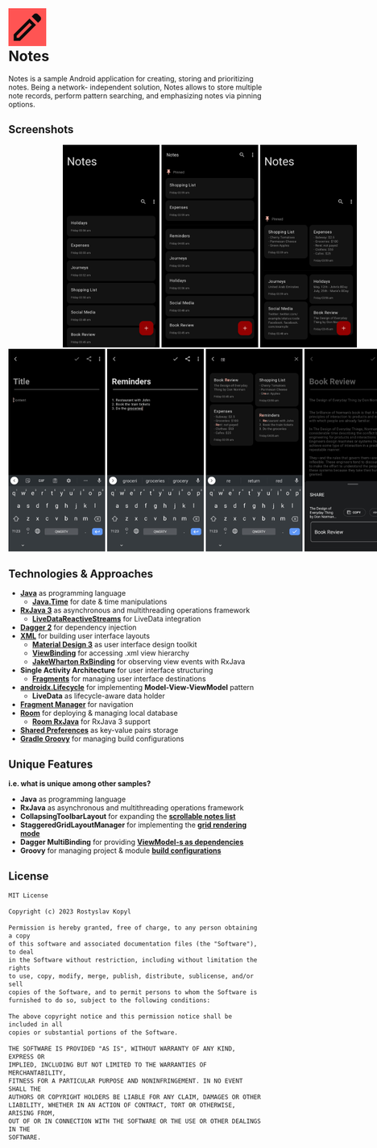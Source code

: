 <div>
  <img src="assets/logo.png" alt="Logo" width="75">
  <h1 style="margin-top: 0">Notes</h1>
</div>

Notes is a sample Android application for creating, storing and prioritizing notes. Being a network-
independent solution, Notes allows to store multiple note records, perform pattern searching, and 
emphasizing notes via pinning options.


## Screenshots

<div style="width: 800px">
  <div align="center">
    <img src="assets/notes-list-screen.jpg" alt="Notes List Screen" width="24%">
    <img src="assets/notes-list-collapsed-screen.jpg" alt="Notes List Collapsed Screen" width="24%">
    <img src="assets/notes-grid-screen.jpg" alt="Notes Grid Screen" width="24%">
  </div>
  <div>
    <img src="assets/details-empty-screen.jpg" alt="Details Empty Screen" width="24%">
    <img src="assets/details-screen.jpg" alt="Details Screen" width="24%">
    <img src="assets/search-screen.jpg" alt="Search Screen" width="24%">
    <img src="assets/details-share-screen.jpg" alt="Details Share Screen" width="24%">
  </div>
</div>


## Technologies & Approaches

- [**Java**](https://docs.oracle.com/en/java)
  as programming language
    - [**Java.Time**](https://docs.oracle.com/javase/8/docs/api/java/time/package-summary.html)
      for date & time manipulations
- [**RxJava 3**](https://github.com/ReactiveX/RxJava)
  as asynchronous and multithreading operations framework
    - [**LiveDataReactiveStreams**](https://developer.android.com/reference/androidx/lifecycle/LiveDataReactiveStreams)
      for LiveData integration
- [**Dagger 2**](https://dagger.dev/dev-guide)
  for dependency injection
- [**XML**](https://developer.android.com/develop/ui/views/layout/declaring-layout)
  for building user interface layouts
    - [**Material Design 3**](https://m3.material.io)
      as user interface design toolkit
    - [**ViewBinding**](https://developer.android.com/topic/libraries/view-binding)
      for accessing .xml view hierarchy
    - [**JakeWharton RxBinding**](https://github.com/JakeWharton/RxBinding)
      for observing view events with RxJava
- **Single Activity Architecture**
  for user interface structuring
    - [**Fragments**](https://developer.android.com/guide/fragments)
      for managing user interface destinations
- [**androidx.Lifecycle**](https://developer.android.com/topic/libraries/architecture/lifecycle)
  for implementing **Model-View-ViewModel** pattern
  - **LiveData** as lifecycle-aware data holder
- [**Fragment Manager**](https://developer.android.com/guide/fragments/fragmentmanager)
  for navigation
- [**Room**](https://developer.android.com/training/data-storage/room)
  for deploying & managing local database
  - [**Room RxJava**](https://developer.android.com/jetpack/androidx/releases/room)
  for RxJava 3 support
- [**Shared Preferences**](https://developer.android.com/training/data-storage/shared-preferences)
  as key-value pairs storage
- [**Gradle Groovy**](https://developer.android.com/build#build-files)
  for managing build configurations


## Unique Features

**i.e. what is unique among other samples?**

- **Java** as programming language
- **RxJava** as asynchronous and multithreading operations framework
- **CollapsingToolbarLayout** for expanding the 
  [**scrollable notes list**](https://github.com/rskopyl/Notes/blob/main/app/src/main/res/layout/fragment_home.xml)
- **StaggeredGridLayoutManager** for implementing the 
  [**grid rendering mode**](https://github.com/rskopyl/Notes/blob/main/app/src/main/java/com/rskopyl/notes/ui/home/HomeFragment.java)
- **Dagger MultiBinding** for providing 
  [**ViewModel-s as dependencies**](https://github.com/rskopyl/Notes/blob/main/app/src/main/java/com/rskopyl/notes/di/ViewModelModule.java)
- **Groovy** for managing project & module 
  [**build configurations**](https://github.com/rskopyl/Notes/blob/main/app/build.gradle)


##  License

```
MIT License

Copyright (c) 2023 Rostyslav Kopyl

Permission is hereby granted, free of charge, to any person obtaining a copy
of this software and associated documentation files (the "Software"), to deal
in the Software without restriction, including without limitation the rights
to use, copy, modify, merge, publish, distribute, sublicense, and/or sell
copies of the Software, and to permit persons to whom the Software is
furnished to do so, subject to the following conditions:

The above copyright notice and this permission notice shall be included in all
copies or substantial portions of the Software.

THE SOFTWARE IS PROVIDED "AS IS", WITHOUT WARRANTY OF ANY KIND, EXPRESS OR
IMPLIED, INCLUDING BUT NOT LIMITED TO THE WARRANTIES OF MERCHANTABILITY,
FITNESS FOR A PARTICULAR PURPOSE AND NONINFRINGEMENT. IN NO EVENT SHALL THE
AUTHORS OR COPYRIGHT HOLDERS BE LIABLE FOR ANY CLAIM, DAMAGES OR OTHER
LIABILITY, WHETHER IN AN ACTION OF CONTRACT, TORT OR OTHERWISE, ARISING FROM,
OUT OF OR IN CONNECTION WITH THE SOFTWARE OR THE USE OR OTHER DEALINGS IN THE
SOFTWARE.
```
